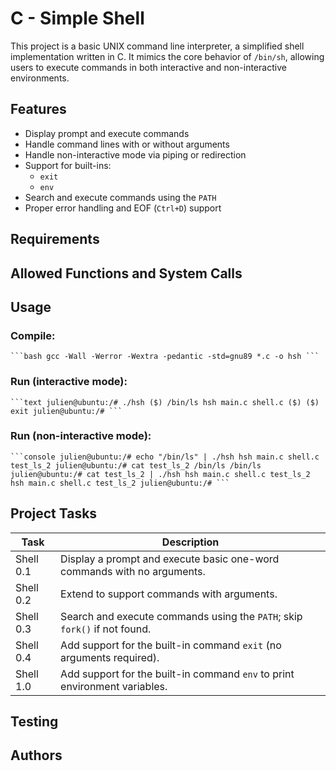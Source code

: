 # C - Simple Shell
This project is a basic UNIX command line interpreter, a simplified shell implementation written in C. It mimics the core behavior of `/bin/sh`, allowing users to execute commands in both interactive and non-interactive environments.
## Features
* Display prompt and execute commands
* Handle command lines with or without arguments
* Handle non-interactive mode via piping or redirection
* Support for built-ins:
    * `exit`
    * `env`
* Search and execute commands using the `PATH`
* Proper error handling and EOF (`Ctrl+D`) support
## Requirements
## Allowed Functions and System Calls
## Usage
### Compile:
<pre><code>```bash gcc -Wall -Werror -Wextra -pedantic -std=gnu89 *.c -o hsh ```</code></pre>
### Run (interactive mode):
<pre><code>```text julien@ubuntu:/# ./hsh ($) /bin/ls hsh main.c shell.c ($) ($) exit julien@ubuntu:/# ```</code></pre>
### Run (non-interactive mode):
<pre><code>```console julien@ubuntu:/# echo "/bin/ls" | ./hsh hsh main.c shell.c test_ls_2 julien@ubuntu:/# cat test_ls_2 /bin/ls /bin/ls julien@ubuntu:/# cat test_ls_2 | ./hsh hsh main.c shell.c test_ls_2 hsh main.c shell.c test_ls_2 julien@ubuntu:/# ```</code></pre>
## Project Tasks
| Task           | Description                                                                 |
|----------------|-----------------------------------------------------------------------------|
|  Shell 0.1     | Display a prompt and execute basic one-word commands with no arguments.     |
|  Shell 0.2     | Extend to support commands with arguments.                                  |
|  Shell 0.3     | Search and execute commands using the `PATH`; skip `fork()` if not found.   |
|  Shell 0.4     | Add support for the built-in command `exit` (no arguments required).        |
|  Shell 1.0     | Add support for the built-in command `env` to print environment variables.  |

## Testing


## Authors

